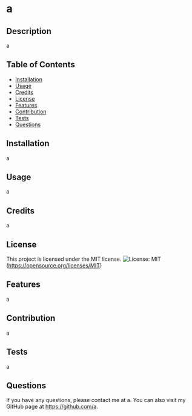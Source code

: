 # a

  ## Description
  a

  ## Table of Contents
  - [Installation](#installation)
  - [Usage](#usage)
  - [Credits](#credits)
  - [License](#license)
  - [Features](#features)
  - [Contribution](#contribution)
  - [Tests](#tests)
  - [Questions](#questions)

  ## Installation
  a

  ## Usage
  a

  ## Credits
  a

  ## License
  This project is licensed under the MIT license.
  ![License: MIT](https://img.shields.io/badge/License-MIT-yellow.svg)
  (https://opensource.org/licenses/MIT)

  ## Features
  a

  ## Contribution
  a

  ## Tests
  a

  ## Questions
  If you have any questions, please contact me at a.
  You can also visit my GitHub page at https://github.com/a.
  
